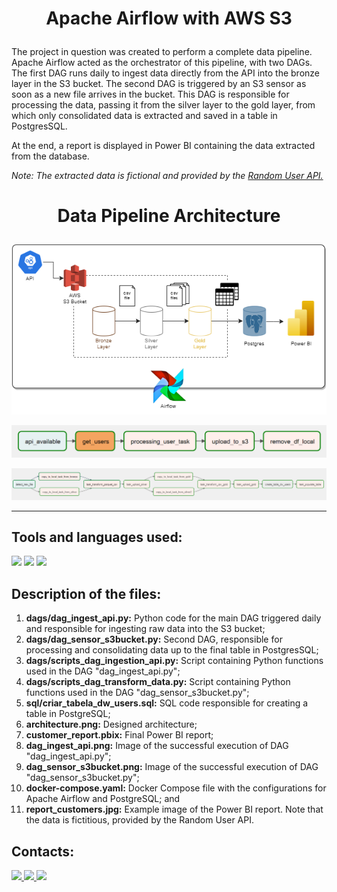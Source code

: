 # <p align=center>Apache Airflow with AWS S3</p>

The project in question was created to perform a complete data pipeline. Apache Airflow acted as the orchestrator of this pipeline, with two DAGs. The first DAG runs daily to ingest data directly from the API into the bronze layer in the S3 bucket. The second DAG is triggered by an S3 sensor as soon as a new file arrives in the bucket. This DAG is responsible for processing the data, passing it from the silver layer to the gold layer, from which only consolidated data is extracted and saved in a table in PostgresSQL.

At the end, a report is displayed in Power BI containing the data extracted from the database.

*Note: The extracted data is fictional and provided by the [Random User API.](https://randomuser.me)*

# <p align=center>Data Pipeline Architecture</p>
<p align="center">
  <img src="https://github.com/ThiagoFerreiraWD/Pipeline_ETL_Airflow_S3Bucket_Postgres/blob/main/architecture.png">
</p>

<p align="center">
  <img src="https://github.com/ThiagoFerreiraWD/Pipeline_ETL_Airflow_S3Bucket_Postgres/blob/main/dag_ingest_api.png">
</p>

<p align="center">
  <img src="https://github.com/ThiagoFerreiraWD/Pipeline_ETL_Airflow_S3Bucket_Postgres/blob/main/dag_sensor_s3bucket.png">
</p>

***

## Tools and languages used:
<div>
<img width=30 src="https://avatars.githubusercontent.com/u/33643075?s=200&v=4" />
<img width=40 src="https://cdn.jsdelivr.net/gh/devicons/devicon/icons/python/python-original.svg" />
<img width=30 src="https://user-images.githubusercontent.com/15157491/75435753-6929fc80-594b-11ea-9e19-f78223916862.png" />
</div>

## Description of the files:

1. **dags/dag_ingest_api.py:** Python code for the main DAG triggered daily and responsible for ingesting raw data into the S3 bucket;
1. **dags/dag_sensor_s3bucket.py:** Second DAG, responsible for processing and consolidating data up to the final table in PostgresSQL;
1. **dags/scripts_dag_ingestion_api.py:** Script containing Python functions used in the DAG "dag_ingest_api.py";
1. **dags/scripts_dag_transform_data.py:** Script containing Python functions used in the DAG "dag_sensor_s3bucket.py";
1. **sql/criar_tabela_dw_users.sql:** SQL code responsible for creating a table in PostgreSQL;
1. **architecture.png:** Designed architecture;
1. **customer_report.pbix:** Final Power BI report;
1. **dag_ingest_api.png:** Image of the successful execution of DAG "dag_ingest_api.py";
1. **dag_sensor_s3bucket.png:** Image of the successful execution of DAG "dag_sensor_s3bucket.py";
1. **docker-compose.yaml:** Docker Compose file with the configurations for Apache Airflow and PostgreSQL; and
1. **report_customers.jpg:** Example image of the Power BI report. Note that the data is fictitious, provided by the Random User API.

## Contacts:
<div>   
  <a href="https://www.linkedin.com/in/tferreirasilva/">
    <img width=40 src="https://cdn.jsdelivr.net/gh/devicons/devicon/icons/linkedin/linkedin-original.svg" />
  </a> 
  <a href = "mailto:thiago.ferreirawd@gmail.com">
      <img width=40 src="https://cdn.jsdelivr.net/gh/devicons/devicon/icons/google/google-original.svg" />
  </a>  
  <a href = "https://github.com/ThiagoFerreiraWD">
    <img width=40 src="https://cdn.jsdelivr.net/gh/devicons/devicon/icons/github/github-original.svg" />
  </a>     
</div>
